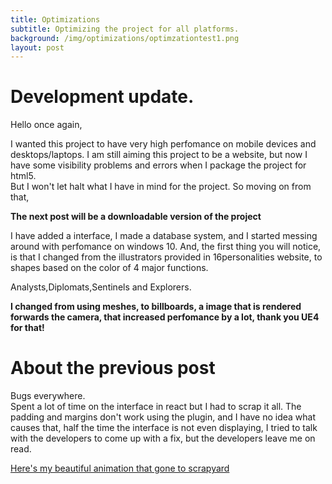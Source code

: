 ```yaml
---
title: Optimizations
subtitle: Optimizing the project for all platforms.
background: /img/optimizations/optimzationtest1.png
layout: post
---
```


# Development update.

Hello once again,<br>

I wanted this project to have very high perfomance on mobile devices and desktops/laptops. I am still aiming this project to be a website, but now I have some visibility problems and errors when I package the project for html5.<br>
But I won't let halt what I have in mind for the project. So moving on from that,<br>

<b>The next post will be a downloadable version of the project</b><br>

I have added a interface, I made a database system, and I started messing around with perfomance on windows 10. And, the first thing you will notice, is that I changed from the illustrators provided in 16personalities website, to shapes based on the color of 4 major functions.<br>

Analysts,Diplomats,Sentinels and Explorers.<br>

<b>I changed from using meshes, to billboards, a image that is rendered forwards the camera, that increased perfomance by a lot, thank you UE4 for that!</b>

# About the previous post

Bugs everywhere.<br>
Spent a lot of time on the interface in react but I had to scrap it all. The padding and margins don't work using the plugin, and I have no idea what causes that, half the time the interface is not even displaying, I tried to talk with the developers to come up with a fix, but the developers leave me on read.<br>

<a class="btn btn-primary" href="https://twitter.com/dev_intj/status/1357869399928143872?s=20" role="button">Here's my beautiful animation that gone to scrapyard</a><br>
